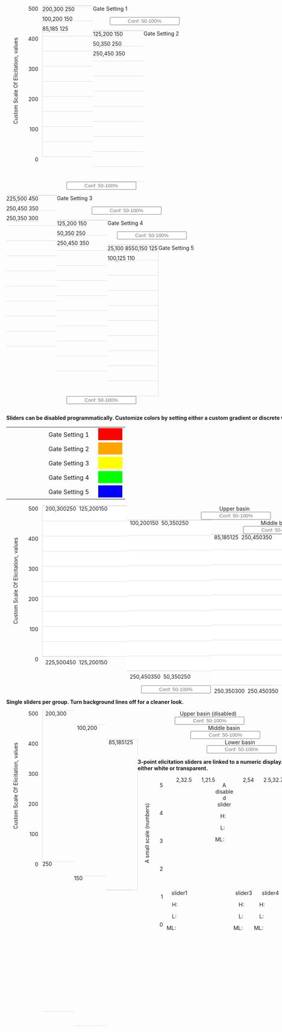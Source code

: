 
  <head>
    <link rel="stylesheet" type="text/css" href="https://code.jquery.com/ui/1.12.1/themes/base/jquery-ui.css"/>
    <script src="https://code.jquery.com/jquery-1.12.4.js"></script>
    <script src="https://code.jquery.com/ui/1.12.1/jquery-ui.js"></script>
    <script>
      function fourpointslider( id ) {
        // setup highlow range
          $( id + " .sliderpod" ).each(function( i ) {
             $(this).find( ".fourpointslider-vertical .highlow" ).each(function( j ) {
                // read initial values from markup and remove that
                var values = $( this ).text().split(',').map(Number);
                var min = parseFloat( $( this ).data("min") );
                var max = parseFloat( $( this ).data("max") );
                var step = parseFloat( $( this ).data("step") );
                var disab = $( this ).data("disabled");
                var disabled = (disab === 'TRUE' || disab === 'true' || disab === 1 || disab === '1' || disab === true);
                $( this ).empty().slider({
                  range: true,
                  min: min,
                  max: max,
                  step: step,
                  values: values,
                  animate: true,
                  disabled: disabled,
                  orientation: "vertical",
                  slide: function(event, ui) {
                    var ml = $(id + "ml" + i + "_" + j ).slider( "value");
                    if(ui.values[1] < ml | ui.values[0] > ml){
                       return false;
                    } else {
                      return ui.values;
                    }
                  },
                  stop: function(event, ui) {}
              });
            });
          });
          // setup ml point
          $( id + " .sliderpod" ).each(function( i ) {
              $(this).find( ".fourpointslider-vertical .ml" ).each(function( j ) {
                // read initial values from markup and remove that
                var value = parseFloat( $( this ).text() );
                var min = parseFloat( $( this ).data("min") );
                var max = parseFloat( $( this ).data("max") );
                var step = parseFloat( $( this ).data("step") );
                var disab = $( this ).data("disabled");
                var disabled = (disab === 'TRUE' || disab === 'true' || disab === 1 || disab === '1' || disab === true);
                $( this ).empty().slider({
                  value: value,
                  min: min,
                  max: max,
                  step: step,
                  animate: true,
                  disabled: disabled,
                  orientation: "vertical",
                  slide: function(event, ui) {
                    var high = $(id + "highlow" + i + "_" + j ).slider( "values", 1);
                    var low =  $(id + "highlow" + i + "_" + j ).slider( "values", 0);
                    if(ui.value > high | ui.value < low){
                       return false;
                    } else {
                      return ui.value;
                    }
                  },
                  stop: function(event, ui) {}
                });
             });
          });
        };
        function threepointslider( id ) {
        // setup highlow range
        $( id + " > span > span > .highlow" ).each(function( index ) {
          // read initial values from markup and remove that
          var values =  $( this ).text().split(',').map(Number);
          var minval = parseFloat( $( this ).data("min") );
          var maxval = parseFloat( $( this ).data("max") );
          var stepval = parseFloat( $( this ).data("step") );
          var disab = $( this ).data("disabled");
          var disabled = (disab === 'true' || disab === 1 || disab === '1' || disab === true);
          $( this ).empty().slider({
            range: true,
            min: minval,
            max: maxval,
            step: stepval,
            values: values,
            animate: true,
            disabled: disabled,
            orientation: "vertical",
            slide: function(event, ui) { 
              $( id + " .hlabel" + index ).html( $( id + "highlow" + index ).slider( "values", 1 ) );
              $( id + " .llabel" + index ).html( $( id + "highlow" + index ).slider( "values", 0 ) );
              var ml = $(id + "ml" + index ).slider( "value");
              if(ui.values[1] < ml | ui.values[0] > ml){
                 return false;
              } else {
                return ui.values;
              }
            },
            stop: function(event, ui) {},
            change: function(event, ui) {
              $( id + " .hlabel" + index ).html( $( id + "highlow" + index ).slider( "values", 1 ) );
              $( id + " .llabel" + index ).html( $( id + "highlow" + index ).slider( "values", 0 ) );
            }
          });
          $( id + " .hlabel" + index ).html( $( id + "highlow" + index ).slider( "values", 1 ) );
          $( id + " .llabel" + index ).html( $( id + "highlow" + index ).slider( "values", 0 ) );
        });
        // setup ml point
        $( id + " > span > span > .ml" ).each(function( index ) {
          // read initial values from markup and remove that
          var value = parseFloat( $( this ).text() );
          var minval = parseFloat( $( this ).data("min") );
          var maxval = parseFloat( $( this ).data("max") );
          var stepval = parseFloat( $( this ).data("step") );
          var disab = $( this ).data("disabled");
          var disabled = (disab === 'true' || disab === 1 || disab === '1' || disab === true);
          $( this ).empty().slider({
            value: value,
            min: minval,
            max: maxval,
            step: stepval,
            animate: true,
            disabled: disabled,
            orientation: "vertical",
            slide: function(event, ui) { 
              $( id + " .mllabel" + index ).html( $( id + "ml" + index ).slider( "value" ) );
              var high = $(id + "highlow" + index ).slider( "values", 1);
              var low =  $(id + "highlow" + index ).slider( "values", 0);
              if(ui.value > high | ui.value < low){
                 return false;
              } else {
                return ui.value;
              }
            },
            stop: function(event, ui) {},
            change: function(event, ui) {
              $( id + " .mllabel" + index ).html( $( id + "ml" + index ).slider( "value" ) );
            }
          });
          $( id + " .mllabel" + index ).html( $( id + "ml" + index ).slider( "value" ) );
        });
      };
    </script>
    <style>
      .text-bold {
        font-weight:bold;
      }
      
      /*.threepointslider {*/
      /*  padding:1em;*/
      /*  border: 1px solid gray;*/
      /*}*/
      .threepointslider-vertical {
        float:left;
        border-bottom: 1px solid #ddd;
        margin-bottom: 8px;
      }
      .threepointslider-vertical-axis {
        float:left
      }
      .threepointslider > span {
        float:left;
      }
      .threepointslider .x-axislabel {
        text-align:center;
      }
      .threepointslider > span > p {
        clear:both;
        width:6em;
      }
      .threepointslider > span > p > input {
        width:3em;
      }
      .threepointslider .highlow {
        height:300px; 
        float:left; 
        margin:0px 0px 0px 25px;
      }
      /*    #eq > span > .highlow.ui-slider-vertical { */
      /*      width: 0.4em;*/
      /*    }*/
      .threepointslider .highlow .ui-slider-range { 
      /*  background: #729fcf !important; */
        width: 1em !important;
      }
      .threepointslider .highlow .ui-slider-handle { 
        border-color: #729fcf !important; 
      /*      border-radius: 0.7em;*/
      /*      width: 1.4em;*/
      /*      height:1.4em;*/
        border-radius: 0.1em !important;
        width: 1.25em !important;
        height:0.4em !important;
        margin-bottom: -.3em !important;
      }

      .threepointslider .ml {
        height:300px; 
        float:left; 
        margin:0px;
      }
      .threepointslider .ml.ui-slider-vertical { 
        border: none !important;
        background: transparent !important;
      }
      .ml > .ui-slider-handle { 
        width: 0 !important;
        height: 0 !important; 
        border-top: 0.7em solid transparent !important; 
        border-right: 1.4em solid red !important; 
        border-bottom: 0.7em solid transparent !important;
        border-left: 0em solid transparent !important;
        border-radius:0 !important;
        background:transparent !important;
        margin-bottom: -0.8em !important;
      }

      .threepointslider-vertical-ylab {
          margin: 0px 0px 0px 16px;
          float: left;
          width: 3em;
      }

      .threepointslider-vertical-ylab p {
          -ms-transform: rotate(270deg); /* IE 9 */
          -webkit-transform: rotate(270deg); /* Safari 3-8 */
          transform: rotate(270deg);
          margin: 0;
          text-align: center;
      }

      /*###############################*/
      /*Grouped sliders*/
      /*###############################*/
      .sliderpod {
        float:left;
      }

      .fourpointslider-vertical {
        float:left;
        border-bottom: 1px solid #ddd;
        margin-bottom: 8px;
      }
      .fourpointslider-vertical-axis {
        float:left
      }
      .fourpointslider-input > span {
        float:left;
      }
      .fourpointslider-input .x-axislabel {
        padding: 0px 8px;
        text-align:center;
        margin:0px;
      }
      .fourpointslider-input > span > p {
        clear:both;
      }
      .fourpointslider-input > span > p > input {
        max-width: 9em;
        width: 100%;
      }
      .fourpointslider-input .highlow {
        float:left; 
        margin:-1px 0px 0px 8px;
      }
      .fourpointslider-input .ml {
        float:left; 
        margin:-1px 0px 0px 0px;
      }
      .fourpointslider-input .ml.ui-slider-vertical { 
        border: none !important;
        background: transparent !important;
      }
      .fourpointslider-input > span > .sliderpod > span > .ml > .ui-slider-handle { 
        width: 0; 
        height: 0; 
        border-top: 0.7em solid transparent; 
        border-right: 1.4em solid red; 
        border-bottom: 0.7em solid transparent;
        border-left: 0em solid transparent;
        border-radius:0;
        background:transparent;
        margin-bottom: -0.8em;
      }
      .fourpointslider-input > span > .sliderpod > .fourpointslider-vertical > .highlow > .ui-slider-range { 
        width: 1em;
      }
      /*.fourpointslider-input .highlow.fourpointslider0 .ui-slider-range { */
      /*  background: #003366; */
      /*}*/
      /*.fourpointslider-input .highlow.fourpointslider1 .ui-slider-range { */
      /*  background: #66b3ff; */
      /*}*/
      /*.fourpointslider-input .highlow.fourpointslider2 .ui-slider-range { */
      /*  background: #9966ff; */
      /*}*/
      /*.fourpointslider-input .highlow.fourpointslider3 .ui-slider-range { */
      /*  background: #800080; */
      /*}*/
      /*.fourpointslider-input .highlow.fourpointslider4 .ui-slider-range { */
      /*  background: #f4c441; */
      /*}*/
      /*.fourpointslider-input .highlow.fourpointslider5 .ui-slider-range { */
      /*  background: #f46d41; */
      /*}*/
      /*.fourpointslider-input .highlow.fourpointslider6 .ui-slider-range { */
      /*  background: #f44141; */
      /*}*/
      /*.fourpointslider-input .highlow.fourpointslider7 .ui-slider-range { */
      /*  background: #f441a6; */
      /*}*/
      .fourpointslider-input  > span > .sliderpod > .fourpointslider-vertical > .highlow > .ui-slider-handle { 
        border-color: #729fcf; 
        border-radius: 0.1em;
        width: 1.25em;
        height:0.4em;
        margin-bottom: -.3em;
      }
      .fourpointslider-input  > span > .sliderpod {
          float:left;
          margin-top:10px;
          margin-bottom:20px;
          padding: 0em 1.5em;
      }
      .fourpointslider-input p {
          margin:0px;
      }
      .fourpointslider-vertical-axis p {
          margin:0px;
      }

      .fourpointslider-vertical-ylab {
          margin: 0px 0px 0px 16px;
          float: left;
          width: 3em;
      }

      .fourpointslider-vertical-ylab p {
          -ms-transform: rotate(270deg); /* IE 9 */
          -webkit-transform: rotate(270deg); /* Safari 3-8 */
          transform: rotate(270deg);
          margin: 0;
          text-align: center;
      }
    </style>
  </head>

  <body>
    <div class="container-fluid">
      <h2 style="text-align:center;">Input Sliders For Expert Elicitation</h2>
      <div class="row">
        <div class="col-sm-6" style="min-width:900px;">
          <p class="text-bold">4-point elicitation with repeating grouped categories: Each element on the x-axis contains any number of sub-elements (provided all elements have the same number of sub-elements).</p>
          <p class="text-bold">Default colors are a blue gradient. The ML cannot move beyond the H or L and vice-versa.</p>
          <div id="byGate" type="fourpointslider" style="" class="fourpointslider-input">
            <table>
              <tr>
                <td style="padding:0em 1em 0em 7em;">Upper basin</td>
                <td>
                  <div style="padding:8px;height:1em;width:3em;background-color:#0044B2;"></div>
                </td>
              </tr>
              <tr>
                <td style="padding:0em 1em 0em 7em;">Middle basin</td>
                <td>
                  <div style="padding:8px;height:1em;width:3em;background-color:#638DD2;"></div>
                </td>
              </tr>
              <tr>
                <td style="padding:0em 1em 0em 7em;">Lower basin</td>
                <td>
                  <div style="padding:8px;height:1em;width:3em;background-color:#C6D7F2;"></div>
                </td>
              </tr>
            </table>
            <style>#byGate .highlow.fourpointslider0 .ui-slider-range {background: #0044B2;}
    #byGate .highlow.fourpointslider1 .ui-slider-range {background: #638DD2;}
    #byGate .highlow.fourpointslider2 .ui-slider-range {background: #C6D7F2;}</style>
            <div class="fourpointslider-vertical-ylab" style="height:400px;">
              <p style="height:400px;width:400px;">Custom Scale Of Elicitation, values</p>
            </div>
            <div class="fourpointslider-vertical-axis" style="height:400px;">
              <div class="tick" style="height: 80px;padding-right:10px;text-align:right;">
                <p>500</p>
              </div>
              <div class="tick" style="height: 80px;padding-right:10px;text-align:right;">
                <p>400</p>
              </div>
              <div class="tick" style="height: 80px;padding-right:10px;text-align:right;">
                <p>300</p>
              </div>
              <div class="tick" style="height: 80px;padding-right:10px;text-align:right;">
                <p>200</p>
              </div>
              <div class="tick" style="height: 80px;padding-right:10px;text-align:right;">
                <p>100</p>
              </div>
              <div style="padding:0px 10px;text-align:right;">
                <p>0</p>
              </div>
            </div>
            <span style="width:9.6em;min-width:6em;">
              <span class="sliderpod" style="height:400px;width:9.6em;min-width:6em;background: repeating-linear-gradient(to bottom, #ddd, #ddd 1px, #00000000 1px, #00000000 10%);border-top:1px solid #ddd;border-bottom:1px solid #ddd;border-left:1px solid #ddd;">
                <span class="fourpointslider-vertical">
                  <span id="byGatehighlow0_0" class="highlow fourpointslider0" style="height:400px;" data-min="0" data-max="500" data-step="1" data-disabled="FALSE" data-name="Upper basin">200,300</span>
                  <span id="byGateml0_0" class="ml fourpointslider0" style="height:400px;" data-min="0" data-max="500" data-step="1" data-disabled="FALSE" data-name="Upper basin">250</span>
                </span>
                <span class="fourpointslider-vertical">
                  <span id="byGatehighlow0_1" class="highlow fourpointslider1" style="height:400px;" data-min="0" data-max="500" data-step="1" data-disabled="FALSE" data-name="Middle basin">100,200</span>
                  <span id="byGateml0_1" class="ml fourpointslider1" style="height:400px;" data-min="0" data-max="500" data-step="1" data-disabled="FALSE" data-name="Middle basin">150</span>
                </span>
                <span class="fourpointslider-vertical">
                  <span id="byGatehighlow0_2" class="highlow fourpointslider2" style="height:400px;" data-min="0" data-max="500" data-step="1" data-disabled="FALSE" data-name="Lower basin">85,185</span>
                  <span id="byGateml0_2" class="ml fourpointslider2" style="height:400px;" data-min="0" data-max="500" data-step="1" data-disabled="FALSE" data-name="Lower basin">125</span>
                </span>
              </span>
              <p class="x-axislabel">Gate Setting 1</p>
              <p style="text-align:center;">
                <input style="text-align:center;" type="text" placeholder="Conf: 50-100%"/>
              </p>
            </span>
            <span style="width:9.6em;min-width:6em;">
              <span class="sliderpod" style="height:400px;width:9.6em;min-width:6em;background: repeating-linear-gradient(to bottom, #ddd, #ddd 1px, #00000000 1px, #00000000 10%);border-top:1px solid #ddd;border-bottom:1px solid #ddd;">
                <span class="fourpointslider-vertical">
                  <span id="byGatehighlow1_0" class="highlow fourpointslider0" style="height:400px;" data-min="0" data-max="500" data-step="1" data-disabled="FALSE" data-name="Upper basin">125,200</span>
                  <span id="byGateml1_0" class="ml fourpointslider0" style="height:400px;" data-min="0" data-max="500" data-step="1" data-disabled="FALSE" data-name="Upper basin">150</span>
                </span>
                <span class="fourpointslider-vertical">
                  <span id="byGatehighlow1_1" class="highlow fourpointslider1" style="height:400px;" data-min="0" data-max="500" data-step="1" data-disabled="FALSE" data-name="Middle basin">50,350</span>
                  <span id="byGateml1_1" class="ml fourpointslider1" style="height:400px;" data-min="0" data-max="500" data-step="1" data-disabled="FALSE" data-name="Middle basin">250</span>
                </span>
                <span class="fourpointslider-vertical">
                  <span id="byGatehighlow1_2" class="highlow fourpointslider2" style="height:400px;" data-min="0" data-max="500" data-step="1" data-disabled="FALSE" data-name="Lower basin">250,450</span>
                  <span id="byGateml1_2" class="ml fourpointslider2" style="height:400px;" data-min="0" data-max="500" data-step="1" data-disabled="FALSE" data-name="Lower basin">350</span>
                </span>
              </span>
              <p class="x-axislabel">Gate Setting 2</p>
              <p style="text-align:center;">
                <input style="text-align:center;" type="text" placeholder="Conf: 50-100%"/>
              </p>
            </span>
            <span style="width:9.6em;min-width:6em;">
              <span class="sliderpod" style="height:400px;width:9.6em;min-width:6em;background: repeating-linear-gradient(to bottom, #ddd, #ddd 1px, #00000000 1px, #00000000 10%);border-top:1px solid #ddd;border-bottom:1px solid #ddd;">
                <span class="fourpointslider-vertical">
                  <span id="byGatehighlow2_0" class="highlow fourpointslider0" style="height:400px;" data-min="0" data-max="500" data-step="1" data-disabled="FALSE" data-name="Upper basin">225,500</span>
                  <span id="byGateml2_0" class="ml fourpointslider0" style="height:400px;" data-min="0" data-max="500" data-step="1" data-disabled="FALSE" data-name="Upper basin">450</span>
                </span>
                <span class="fourpointslider-vertical">
                  <span id="byGatehighlow2_1" class="highlow fourpointslider1" style="height:400px;" data-min="0" data-max="500" data-step="1" data-disabled="FALSE" data-name="Middle basin">250,450</span>
                  <span id="byGateml2_1" class="ml fourpointslider1" style="height:400px;" data-min="0" data-max="500" data-step="1" data-disabled="FALSE" data-name="Middle basin">350</span>
                </span>
                <span class="fourpointslider-vertical">
                  <span id="byGatehighlow2_2" class="highlow fourpointslider2" style="height:400px;" data-min="0" data-max="500" data-step="1" data-disabled="FALSE" data-name="Lower basin">250,350</span>
                  <span id="byGateml2_2" class="ml fourpointslider2" style="height:400px;" data-min="0" data-max="500" data-step="1" data-disabled="FALSE" data-name="Lower basin">300</span>
                </span>
              </span>
              <p class="x-axislabel">Gate Setting 3</p>
              <p style="text-align:center;">
                <input style="text-align:center;" type="text" placeholder="Conf: 50-100%"/>
              </p>
            </span>
            <span style="width:9.6em;min-width:6em;">
              <span class="sliderpod" style="height:400px;width:9.6em;min-width:6em;background: repeating-linear-gradient(to bottom, #ddd, #ddd 1px, #00000000 1px, #00000000 10%);border-top:1px solid #ddd;border-bottom:1px solid #ddd;">
                <span class="fourpointslider-vertical">
                  <span id="byGatehighlow3_0" class="highlow fourpointslider0" style="height:400px;" data-min="0" data-max="500" data-step="1" data-disabled="FALSE" data-name="Upper basin">125,200</span>
                  <span id="byGateml3_0" class="ml fourpointslider0" style="height:400px;" data-min="0" data-max="500" data-step="1" data-disabled="FALSE" data-name="Upper basin">150</span>
                </span>
                <span class="fourpointslider-vertical">
                  <span id="byGatehighlow3_1" class="highlow fourpointslider1" style="height:400px;" data-min="0" data-max="500" data-step="1" data-disabled="FALSE" data-name="Middle basin">50,350</span>
                  <span id="byGateml3_1" class="ml fourpointslider1" style="height:400px;" data-min="0" data-max="500" data-step="1" data-disabled="FALSE" data-name="Middle basin">250</span>
                </span>
                <span class="fourpointslider-vertical">
                  <span id="byGatehighlow3_2" class="highlow fourpointslider2" style="height:400px;" data-min="0" data-max="500" data-step="1" data-disabled="FALSE" data-name="Lower basin">250,450</span>
                  <span id="byGateml3_2" class="ml fourpointslider2" style="height:400px;" data-min="0" data-max="500" data-step="1" data-disabled="FALSE" data-name="Lower basin">350</span>
                </span>
              </span>
              <p class="x-axislabel">Gate Setting 4</p>
              <p style="text-align:center;">
                <input style="text-align:center;" type="text" placeholder="Conf: 50-100%"/>
              </p>
            </span>
            <span style="width:9.6em;min-width:6em;">
              <span class="sliderpod" style="height:400px;width:9.6em;min-width:6em;background: repeating-linear-gradient(to bottom, #ddd, #ddd 1px, #00000000 1px, #00000000 10%);border-top:1px solid #ddd;border-bottom:1px solid #ddd;border-right:1px solid #ddd;">
                <span class="fourpointslider-vertical">
                  <span id="byGatehighlow4_0" class="highlow fourpointslider0" style="height:400px;" data-min="0" data-max="500" data-step="1" data-disabled="FALSE" data-name="Upper basin">25,100</span>
                  <span id="byGateml4_0" class="ml fourpointslider0" style="height:400px;" data-min="0" data-max="500" data-step="1" data-disabled="FALSE" data-name="Upper basin">85</span>
                </span>
                <span class="fourpointslider-vertical">
                  <span id="byGatehighlow4_1" class="highlow fourpointslider1" style="height:400px;" data-min="0" data-max="500" data-step="1" data-disabled="FALSE" data-name="Middle basin">50,150</span>
                  <span id="byGateml4_1" class="ml fourpointslider1" style="height:400px;" data-min="0" data-max="500" data-step="1" data-disabled="FALSE" data-name="Middle basin">125</span>
                </span>
                <span class="fourpointslider-vertical">
                  <span id="byGatehighlow4_2" class="highlow fourpointslider2" style="height:400px;" data-min="0" data-max="500" data-step="1" data-disabled="FALSE" data-name="Lower basin">100,125</span>
                  <span id="byGateml4_2" class="ml fourpointslider2" style="height:400px;" data-min="0" data-max="500" data-step="1" data-disabled="FALSE" data-name="Lower basin">110</span>
                </span>
              </span>
              <p class="x-axislabel">Gate Setting 5</p>
              <p style="text-align:center;">
                <input style="text-align:center;" type="text" placeholder="Conf: 50-100%"/>
              </p>
            </span>
            <script type="text/javascript">fourpointslider( '#byGate' );</script>
          </div>
        </div>
        <div class="col-sm-6" style="min-width:900px;">
          <div class="well" style="overflow:hidden;">
            <p class="text-bold">Sliders can be disabled programmatically. Customize colors by setting either a custom gradient or discrete values.</p>
            <div id="byBasin" type="fourpointslider" style="" class="fourpointslider-input">
              <table>
                <tr>
                  <td style="padding:0em 1em 0em 7em;">Gate Setting 1</td>
                  <td>
                    <div style="padding:8px;height:1em;width:3em;background-color:#FF0000;"></div>
                  </td>
                </tr>
                <tr>
                  <td style="padding:0em 1em 0em 7em;">Gate Setting 2</td>
                  <td>
                    <div style="padding:8px;height:1em;width:3em;background-color:#FFA500;"></div>
                  </td>
                </tr>
                <tr>
                  <td style="padding:0em 1em 0em 7em;">Gate Setting 3</td>
                  <td>
                    <div style="padding:8px;height:1em;width:3em;background-color:#FFFF00;"></div>
                  </td>
                </tr>
                <tr>
                  <td style="padding:0em 1em 0em 7em;">Gate Setting 4</td>
                  <td>
                    <div style="padding:8px;height:1em;width:3em;background-color:#00FF00;"></div>
                  </td>
                </tr>
                <tr>
                  <td style="padding:0em 1em 0em 7em;">Gate Setting 5</td>
                  <td>
                    <div style="padding:8px;height:1em;width:3em;background-color:#0000FF;"></div>
                  </td>
                </tr>
              </table>
              <style>#byBasin .highlow.fourpointslider0 .ui-slider-range {background: #FF0000;}
    #byBasin .highlow.fourpointslider1 .ui-slider-range {background: #FFA500;}
    #byBasin .highlow.fourpointslider2 .ui-slider-range {background: #FFFF00;}
    #byBasin .highlow.fourpointslider3 .ui-slider-range {background: #00FF00;}
    #byBasin .highlow.fourpointslider4 .ui-slider-range {background: #0000FF;}</style>
              <div class="fourpointslider-vertical-ylab" style="height:400px;">
                <p style="height:400px;width:400px;">Custom Scale Of Elicitation, values</p>
              </div>
              <div class="fourpointslider-vertical-axis" style="height:400px;">
                <div class="tick" style="height: 80px;padding-right:10px;text-align:right;">
                  <p>500</p>
                </div>
                <div class="tick" style="height: 80px;padding-right:10px;text-align:right;">
                  <p>400</p>
                </div>
                <div class="tick" style="height: 80px;padding-right:10px;text-align:right;">
                  <p>300</p>
                </div>
                <div class="tick" style="height: 80px;padding-right:10px;text-align:right;">
                  <p>200</p>
                </div>
                <div class="tick" style="height: 80px;padding-right:10px;text-align:right;">
                  <p>100</p>
                </div>
                <div style="padding:0px 10px;text-align:right;">
                  <p>0</p>
                </div>
              </div>
              <span style="width:16em;min-width:6em;">
                <span class="sliderpod" style="height:400px;width:16em;min-width:6em;background: repeating-linear-gradient(to bottom, #ddd, #ddd 1px, #fff 1px, #fff 10%);border-top:1px solid #ddd;border-bottom:1px solid #ddd;border-left:1px solid #ddd;">
                  <span class="fourpointslider-vertical">
                    <span id="byBasinhighlow0_0" class="highlow fourpointslider0" style="height:400px;" data-min="0" data-max="500" data-step="1" data-disabled="1" data-name="Gate Setting 1">200,300</span>
                    <span id="byBasinml0_0" class="ml fourpointslider0" style="height:400px;" data-min="0" data-max="500" data-step="1" data-disabled="1" data-name="Gate Setting 1">250</span>
                  </span>
                  <span class="fourpointslider-vertical">
                    <span id="byBasinhighlow0_1" class="highlow fourpointslider1" style="height:400px;" data-min="0" data-max="500" data-step="1" data-disabled="FALSE" data-name="Gate Setting 2">125,200</span>
                    <span id="byBasinml0_1" class="ml fourpointslider1" style="height:400px;" data-min="0" data-max="500" data-step="1" data-disabled="FALSE" data-name="Gate Setting 2">150</span>
                  </span>
                  <span class="fourpointslider-vertical">
                    <span id="byBasinhighlow0_2" class="highlow fourpointslider2" style="height:400px;" data-min="0" data-max="500" data-step="1" data-disabled="FALSE" data-name="Gate Setting 3">225,500</span>
                    <span id="byBasinml0_2" class="ml fourpointslider2" style="height:400px;" data-min="0" data-max="500" data-step="1" data-disabled="FALSE" data-name="Gate Setting 3">450</span>
                  </span>
                  <span class="fourpointslider-vertical">
                    <span id="byBasinhighlow0_3" class="highlow fourpointslider3" style="height:400px;" data-min="0" data-max="500" data-step="1" data-disabled="FALSE" data-name="Gate Setting 4">125,200</span>
                    <span id="byBasinml0_3" class="ml fourpointslider3" style="height:400px;" data-min="0" data-max="500" data-step="1" data-disabled="FALSE" data-name="Gate Setting 4">150</span>
                  </span>
                  <span class="fourpointslider-vertical">
                    <span id="byBasinhighlow0_4" class="highlow fourpointslider4" style="height:400px;" data-min="0" data-max="500" data-step="1" data-disabled="FALSE" data-name="Gate Setting 5">25,100</span>
                    <span id="byBasinml0_4" class="ml fourpointslider4" style="height:400px;" data-min="0" data-max="500" data-step="1" data-disabled="FALSE" data-name="Gate Setting 5">85</span>
                  </span>
                </span>
                <p class="x-axislabel">Upper basin</p>
                <p style="text-align:center;">
                  <input style="text-align:center;" type="text" placeholder="Conf: 50-100%"/>
                </p>
              </span>
              <span style="width:16em;min-width:6em;">
                <span class="sliderpod" style="height:400px;width:16em;min-width:6em;background: repeating-linear-gradient(to bottom, #ddd, #ddd 1px, #fff 1px, #fff 10%);border-top:1px solid #ddd;border-bottom:1px solid #ddd;">
                  <span class="fourpointslider-vertical">
                    <span id="byBasinhighlow1_0" class="highlow fourpointslider0" style="height:400px;" data-min="0" data-max="500" data-step="1" data-disabled="FALSE" data-name="Gate Setting 1">100,200</span>
                    <span id="byBasinml1_0" class="ml fourpointslider0" style="height:400px;" data-min="0" data-max="500" data-step="1" data-disabled="FALSE" data-name="Gate Setting 1">150</span>
                  </span>
                  <span class="fourpointslider-vertical">
                    <span id="byBasinhighlow1_1" class="highlow fourpointslider1" style="height:400px;" data-min="0" data-max="500" data-step="1" data-disabled="FALSE" data-name="Gate Setting 2">50,350</span>
                    <span id="byBasinml1_1" class="ml fourpointslider1" style="height:400px;" data-min="0" data-max="500" data-step="1" data-disabled="FALSE" data-name="Gate Setting 2">250</span>
                  </span>
                  <span class="fourpointslider-vertical">
                    <span id="byBasinhighlow1_2" class="highlow fourpointslider2" style="height:400px;" data-min="0" data-max="500" data-step="1" data-disabled="FALSE" data-name="Gate Setting 3">250,450</span>
                    <span id="byBasinml1_2" class="ml fourpointslider2" style="height:400px;" data-min="0" data-max="500" data-step="1" data-disabled="FALSE" data-name="Gate Setting 3">350</span>
                  </span>
                  <span class="fourpointslider-vertical">
                    <span id="byBasinhighlow1_3" class="highlow fourpointslider3" style="height:400px;" data-min="0" data-max="500" data-step="1" data-disabled="FALSE" data-name="Gate Setting 4">50,350</span>
                    <span id="byBasinml1_3" class="ml fourpointslider3" style="height:400px;" data-min="0" data-max="500" data-step="1" data-disabled="FALSE" data-name="Gate Setting 4">250</span>
                  </span>
                  <span class="fourpointslider-vertical">
                    <span id="byBasinhighlow1_4" class="highlow fourpointslider4" style="height:400px;" data-min="0" data-max="500" data-step="1" data-disabled="FALSE" data-name="Gate Setting 5">50,150</span>
                    <span id="byBasinml1_4" class="ml fourpointslider4" style="height:400px;" data-min="0" data-max="500" data-step="1" data-disabled="FALSE" data-name="Gate Setting 5">125</span>
                  </span>
                </span>
                <p class="x-axislabel">Middle basin</p>
                <p style="text-align:center;">
                  <input style="text-align:center;" type="text" placeholder="Conf: 50-100%"/>
                </p>
              </span>
              <span style="width:16em;min-width:6em;">
                <span class="sliderpod" style="height:400px;width:16em;min-width:6em;background: repeating-linear-gradient(to bottom, #ddd, #ddd 1px, #fff 1px, #fff 10%);border-top:1px solid #ddd;border-bottom:1px solid #ddd;border-right:1px solid #ddd;">
                  <span class="fourpointslider-vertical">
                    <span id="byBasinhighlow2_0" class="highlow fourpointslider0" style="height:400px;" data-min="0" data-max="500" data-step="1" data-disabled="FALSE" data-name="Gate Setting 1">85,185</span>
                    <span id="byBasinml2_0" class="ml fourpointslider0" style="height:400px;" data-min="0" data-max="500" data-step="1" data-disabled="FALSE" data-name="Gate Setting 1">125</span>
                  </span>
                  <span class="fourpointslider-vertical">
                    <span id="byBasinhighlow2_1" class="highlow fourpointslider1" style="height:400px;" data-min="0" data-max="500" data-step="1" data-disabled="FALSE" data-name="Gate Setting 2">250,450</span>
                    <span id="byBasinml2_1" class="ml fourpointslider1" style="height:400px;" data-min="0" data-max="500" data-step="1" data-disabled="FALSE" data-name="Gate Setting 2">350</span>
                  </span>
                  <span class="fourpointslider-vertical">
                    <span id="byBasinhighlow2_2" class="highlow fourpointslider2" style="height:400px;" data-min="0" data-max="500" data-step="1" data-disabled="FALSE" data-name="Gate Setting 3">250,350</span>
                    <span id="byBasinml2_2" class="ml fourpointslider2" style="height:400px;" data-min="0" data-max="500" data-step="1" data-disabled="FALSE" data-name="Gate Setting 3">300</span>
                  </span>
                  <span class="fourpointslider-vertical">
                    <span id="byBasinhighlow2_3" class="highlow fourpointslider3" style="height:400px;" data-min="0" data-max="500" data-step="1" data-disabled="FALSE" data-name="Gate Setting 4">250,450</span>
                    <span id="byBasinml2_3" class="ml fourpointslider3" style="height:400px;" data-min="0" data-max="500" data-step="1" data-disabled="FALSE" data-name="Gate Setting 4">350</span>
                  </span>
                  <span class="fourpointslider-vertical">
                    <span id="byBasinhighlow2_4" class="highlow fourpointslider4" style="height:400px;" data-min="0" data-max="500" data-step="1" data-disabled="FALSE" data-name="Gate Setting 5">100,125</span>
                    <span id="byBasinml2_4" class="ml fourpointslider4" style="height:400px;" data-min="0" data-max="500" data-step="1" data-disabled="FALSE" data-name="Gate Setting 5">110</span>
                  </span>
                </span>
                <p class="x-axislabel">Lower basin</p>
                <p style="text-align:center;">
                  <input style="text-align:center;" type="text" placeholder="Conf: 50-100%"/>
                </p>
              </span>
              <script type="text/javascript">fourpointslider( '#byBasin' );</script>
            </div>
          </div>
        </div>
        <div class="col-sm-6" style="min-width:900px;">
          <p class="text-bold">Single sliders per group. Turn background lines off for a cleaner look.</p>
          <div id="singles" type="fourpointslider" style="" class="fourpointslider-input">
            <style>#singles .highlow.fourpointslider0 .ui-slider-range {background: #0044B2;}</style>
            <div class="fourpointslider-vertical-ylab" style="height:400px;">
              <p style="height:400px;width:400px;">Custom Scale Of Elicitation, values</p>
            </div>
            <div class="fourpointslider-vertical-axis" style="height:400px;">
              <div class="tick" style="height: 80px;padding-right:10px;text-align:right;">
                <p>500</p>
              </div>
              <div class="tick" style="height: 80px;padding-right:10px;text-align:right;">
                <p>400</p>
              </div>
              <div class="tick" style="height: 80px;padding-right:10px;text-align:right;">
                <p>300</p>
              </div>
              <div class="tick" style="height: 80px;padding-right:10px;text-align:right;">
                <p>200</p>
              </div>
              <div class="tick" style="height: 80px;padding-right:10px;text-align:right;">
                <p>100</p>
              </div>
              <div style="padding:0px 10px;text-align:right;">
                <p>0</p>
              </div>
            </div>
            <span style="width:3.2em;min-width:6em;">
              <span class="sliderpod" style="height:400px;width:3.2em;min-width:6em;background:#00000000;border-top:1px solid #ddd;border-bottom:1px solid #ddd;border-left:1px solid #ddd;">
                <span class="fourpointslider-vertical">
                  <span id="singleshighlow0_0" class="highlow fourpointslider0" style="height:400px;" data-min="0" data-max="500" data-step="1" data-disabled="1" data-name="Gate Setting 1">200,300</span>
                  <span id="singlesml0_0" class="ml fourpointslider0" style="height:400px;" data-min="0" data-max="500" data-step="1" data-disabled="1" data-name="Gate Setting 1">250</span>
                </span>
              </span>
              <p class="x-axislabel">Upper basin (disabled)</p>
              <p style="text-align:center;">
                <input style="text-align:center;" type="text" placeholder="Conf: 50-100%"/>
              </p>
            </span>
            <span style="width:3.2em;min-width:6em;">
              <span class="sliderpod" style="height:400px;width:3.2em;min-width:6em;background:#00000000;border-top:1px solid #ddd;border-bottom:1px solid #ddd;">
                <span class="fourpointslider-vertical">
                  <span id="singleshighlow1_0" class="highlow fourpointslider0" style="height:400px;" data-min="0" data-max="500" data-step="1" data-disabled="FALSE" data-name="Gate Setting 1">100,200</span>
                  <span id="singlesml1_0" class="ml fourpointslider0" style="height:400px;" data-min="0" data-max="500" data-step="1" data-disabled="FALSE" data-name="Gate Setting 1">150</span>
                </span>
              </span>
              <p class="x-axislabel">Middle basin</p>
              <p style="text-align:center;">
                <input style="text-align:center;" type="text" placeholder="Conf: 50-100%"/>
              </p>
            </span>
            <span style="width:3.2em;min-width:6em;">
              <span class="sliderpod" style="height:400px;width:3.2em;min-width:6em;background:#00000000;border-top:1px solid #ddd;border-bottom:1px solid #ddd;border-right:1px solid #ddd;">
                <span class="fourpointslider-vertical">
                  <span id="singleshighlow2_0" class="highlow fourpointslider0" style="height:400px;" data-min="0" data-max="500" data-step="1" data-disabled="FALSE" data-name="Gate Setting 1">85,185</span>
                  <span id="singlesml2_0" class="ml fourpointslider0" style="height:400px;" data-min="0" data-max="500" data-step="1" data-disabled="FALSE" data-name="Gate Setting 1">125</span>
                </span>
              </span>
              <p class="x-axislabel">Lower basin</p>
              <p style="text-align:center;">
                <input style="text-align:center;" type="text" placeholder="Conf: 50-100%"/>
              </p>
            </span>
            <script type="text/javascript">fourpointslider( '#singles' );</script>
          </div>
        </div>
        <div class="col-sm-6" style="min-width:900px;">
          <div class="well" style="overflow:hidden;">
            <p class="text-bold">3-point elicitation sliders are linked to a numeric display. Backgrounds can be either white or transparent.</p>
            <div id="threepointers" type="threepointslider" style="display:inline-flex;" class="form-group shiny-input-container threepointslider">
              <style>#threepointers .highlow .ui-slider-range {background: #0044b2;}</style>
              <div class="threepointslider-vertical-ylab" style="height:300px;">
                <p style="height:300px;width:300px;">A small scale (numbers)</p>
              </div>
              <div class="threepointslider-vertical-axis">
                <div class="tick" style="height: 60px;padding-right:10px;text-align:right;">
                  <p>5</p>
                </div>
                <div class="tick" style="height: 60px;padding-right:10px;text-align:right;">
                  <p>4</p>
                </div>
                <div class="tick" style="height: 60px;padding-right:10px;text-align:right;">
                  <p>3</p>
                </div>
                <div class="tick" style="height: 60px;padding-right:10px;text-align:right;">
                  <p>2</p>
                </div>
                <div class="tick" style="height: 60px;padding-right:10px;text-align:right;">
                  <p>1</p>
                </div>
                <div style="padding-right:10px;text-align:right;">
                  <p>0</p>
                </div>
              </div>
              <span>
                <span class="threepointslider-vertical" style="width:6.5em;height:300px;margin-top:10px;margin-bottom:20px;background: repeating-linear-gradient(to bottom, #ddd, #ddd 1px, #00000000 1px, #00000000 10%);border-top:1px solid #ddd;border-bottom:1px solid #ddd;border-left:1px solid #ddd;">
                  <span id="threepointershighlow0" class="highlow" style="height:300px;" data-min="0" data-max="5" data-step="0.1" data-disabled>2,3</span>
                  <span id="threepointersml0" class="ml" style="height:300px;" data-min="0" data-max="5" data-step="0.1" data-disabled>2.5</span>
                </span>
                <p class="x-axislabel">slider1</p>
                <p>
                  <p style="padding-left:1em;display:inline;">H:</p>
                  <p class="hlabel0" id="threepointershlabel0" style="display:inline; color:#f6931f; font-weight:bold;"></p>
                </p>
                <p>
                  <p style="padding-left:1em;display:inline;">L:</p>
                  <p class="llabel0" id="threepointersllabel0" style="display:inline; color:#f6931f; font-weight:bold;"></p>
                </p>
                <p>
                  <p style="display:inline;">ML:</p>
                  <p class="mllabel0" id="threepointersmllabel0" style="display:inline; color:#f6931f; font-weight:bold;"></p>
                </p>
              </span>
              <span>
                <span class="threepointslider-vertical" style="width:6.5em;height:300px;margin-top:10px;margin-bottom:20px;background: repeating-linear-gradient(to bottom, #ddd, #ddd 1px, #00000000 1px, #00000000 10%);border-top:1px solid #ddd;border-bottom:1px solid #ddd;">
                  <span id="threepointershighlow1" class="highlow" style="height:300px;" data-min="0" data-max="5" data-step="0.1" data-disabled="1">1,2</span>
                  <span id="threepointersml1" class="ml" style="height:300px;" data-min="0" data-max="5" data-step="0.1" data-disabled="1">1.5</span>
                </span>
                <p class="x-axislabel">A disabled slider</p>
                <p>
                  <p style="padding-left:1em;display:inline;">H:</p>
                  <p class="hlabel1" id="threepointershlabel1" style="display:inline; color:#f6931f; font-weight:bold;"></p>
                </p>
                <p>
                  <p style="padding-left:1em;display:inline;">L:</p>
                  <p class="llabel1" id="threepointersllabel1" style="display:inline; color:#f6931f; font-weight:bold;"></p>
                </p>
                <p>
                  <p style="display:inline;">ML:</p>
                  <p class="mllabel1" id="threepointersmllabel1" style="display:inline; color:#f6931f; font-weight:bold;"></p>
                </p>
              </span>
              <span>
                <span class="threepointslider-vertical" style="width:6.5em;height:300px;margin-top:10px;margin-bottom:20px;background: repeating-linear-gradient(to bottom, #ddd, #ddd 1px, #00000000 1px, #00000000 10%);border-top:1px solid #ddd;border-bottom:1px solid #ddd;">
                  <span id="threepointershighlow2" class="highlow" style="height:300px;" data-min="0" data-max="5" data-step="0.1" data-disabled>2,5</span>
                  <span id="threepointersml2" class="ml" style="height:300px;" data-min="0" data-max="5" data-step="0.1" data-disabled>4</span>
                </span>
                <p class="x-axislabel">slider3</p>
                <p>
                  <p style="padding-left:1em;display:inline;">H:</p>
                  <p class="hlabel2" id="threepointershlabel2" style="display:inline; color:#f6931f; font-weight:bold;"></p>
                </p>
                <p>
                  <p style="padding-left:1em;display:inline;">L:</p>
                  <p class="llabel2" id="threepointersllabel2" style="display:inline; color:#f6931f; font-weight:bold;"></p>
                </p>
                <p>
                  <p style="display:inline;">ML:</p>
                  <p class="mllabel2" id="threepointersmllabel2" style="display:inline; color:#f6931f; font-weight:bold;"></p>
                </p>
              </span>
              <span>
                <span class="threepointslider-vertical" style="width:6.5em;height:300px;margin-top:10px;margin-bottom:20px;background: repeating-linear-gradient(to bottom, #ddd, #ddd 1px, #00000000 1px, #00000000 10%);border-top:1px solid #ddd;border-bottom:1px solid #ddd;border-right:1px solid #ddd;">
                  <span id="threepointershighlow3" class="highlow" style="height:300px;" data-min="0" data-max="5" data-step="0.1" data-disabled>2.5,3</span>
                  <span id="threepointersml3" class="ml" style="height:300px;" data-min="0" data-max="5" data-step="0.1" data-disabled>2.75</span>
                </span>
                <p class="x-axislabel">slider4</p>
                <p>
                  <p style="padding-left:1em;display:inline;">H:</p>
                  <p class="hlabel3" id="threepointershlabel3" style="display:inline; color:#f6931f; font-weight:bold;"></p>
                </p>
                <p>
                  <p style="padding-left:1em;display:inline;">L:</p>
                  <p class="llabel3" id="threepointersllabel3" style="display:inline; color:#f6931f; font-weight:bold;"></p>
                </p>
                <p>
                  <p style="display:inline;">ML:</p>
                  <p class="mllabel3" id="threepointersmllabel3" style="display:inline; color:#f6931f; font-weight:bold;"></p>
                </p>
              </span>
              <script type="text/javascript">threepointslider( '#threepointers' );</script>
            </div>
          </div>
        </div>
        <div style="min-height:200px;"></div>
      </div>
    </div>
  </body>
</html>
